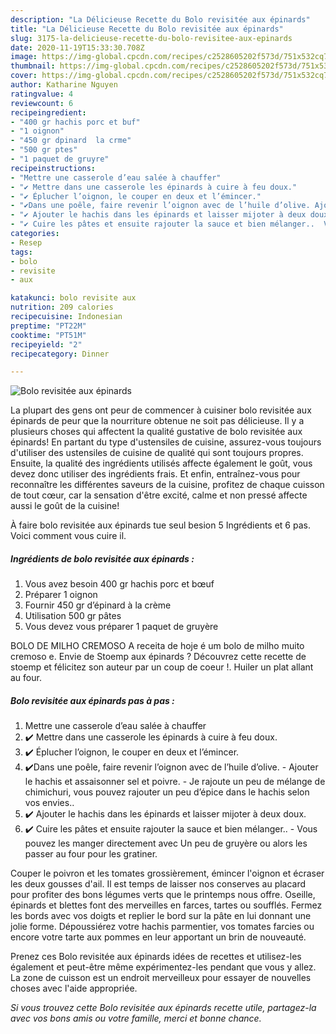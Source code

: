 ```yaml
---
description: "La Délicieuse Recette du Bolo revisitée aux épinards"
title: "La Délicieuse Recette du Bolo revisitée aux épinards"
slug: 3175-la-delicieuse-recette-du-bolo-revisitee-aux-epinards
date: 2020-11-19T15:33:30.708Z
image: https://img-global.cpcdn.com/recipes/c2528605202f573d/751x532cq70/bolo-revisitee-aux-epinards-photo-principale-de-la-recette.jpg
thumbnail: https://img-global.cpcdn.com/recipes/c2528605202f573d/751x532cq70/bolo-revisitee-aux-epinards-photo-principale-de-la-recette.jpg
cover: https://img-global.cpcdn.com/recipes/c2528605202f573d/751x532cq70/bolo-revisitee-aux-epinards-photo-principale-de-la-recette.jpg
author: Katharine Nguyen
ratingvalue: 4
reviewcount: 6
recipeingredient:
- "400 gr hachis porc et buf"
- "1 oignon"
- "450 gr dpinard  la crme"
- "500 gr ptes"
- "1 paquet de gruyre"
recipeinstructions:
- "Mettre une casserole d’eau salée à chauffer"
- "✔️ Mettre dans une casserole les épinards à cuire à feu doux."
- "✔️ Éplucher l’oignon, le couper en deux et l’émincer."
- "✔️Dans une poêle, faire revenir l’oignon avec de l’huile d’olive. Ajouter le hachis et assaisonner sel et poivre. Je rajoute un peu de mélange de chimichuri, vous pouvez rajouter un peu d’épice dans le hachis selon vos envies.."
- "✔️ Ajouter le hachis dans les épinards et laisser mijoter à deux doux."
- "✔️ Cuire les pâtes et ensuite rajouter la sauce et bien mélanger..  Vous pouvez les manger directement avec Un peu de gruyère ou alors les passer au four pour les gratiner."
categories:
- Resep
tags:
- bolo
- revisite
- aux

katakunci: bolo revisite aux 
nutrition: 209 calories
recipecuisine: Indonesian
preptime: "PT22M"
cooktime: "PT51M"
recipeyield: "2"
recipecategory: Dinner

---
```



![Bolo revisitée aux épinards](https://img-global.cpcdn.com/recipes/c2528605202f573d/751x532cq70/bolo-revisitee-aux-epinards-photo-principale-de-la-recette.jpg)

La plupart des gens ont peur de commencer à cuisiner bolo revisitée aux épinards de peur que la nourriture obtenue ne soit pas délicieuse. Il y a plusieurs choses qui affectent la qualité gustative de bolo revisitée aux épinards! En partant du type d'ustensiles de cuisine, assurez-vous toujours d'utiliser des ustensiles de cuisine de qualité qui sont toujours propres. Ensuite, la qualité des ingrédients utilisés affecte également le goût, vous devez donc utiliser des ingrédients frais. Et enfin, entraînez-vous pour reconnaître les différentes saveurs de la cuisine, profitez de chaque cuisson de tout cœur, car la sensation d'être excité, calme et non pressé affecte aussi le goût de la cuisine!

<!--inarticleads1-->

À faire bolo revisitée aux épinards tue seul besion 5 Ingrédients et 6 pas. Voici comment vous cuire il.

##### Ingrédients de bolo revisitée aux épinards :

1. Vous avez besoin 400 gr hachis porc et bœuf
1. Préparer 1 oignon
1. Fournir 450 gr d’épinard à la crème
1. Utilisation 500 gr pâtes
1. Vous devez vous préparer 1 paquet de gruyère


BOLO DE MILHO CREMOSO A receita de hoje é um bolo de milho muito cremoso e. Envie de Stoemp aux épinards ? Découvrez cette recette de stoemp et félicitez son auteur par un coup de coeur !. Huiler un plat allant au four. 

<!--inarticleads2-->

##### Bolo revisitée aux épinards pas à pas :

1. Mettre une casserole d’eau salée à chauffer
1. ✔️ Mettre dans une casserole les épinards à cuire à feu doux.
1. ✔️ Éplucher l’oignon, le couper en deux et l’émincer.
1. ✔️Dans une poêle, faire revenir l’oignon avec de l’huile d’olive. - Ajouter le hachis et assaisonner sel et poivre. - Je rajoute un peu de mélange de chimichuri, vous pouvez rajouter un peu d’épice dans le hachis selon vos envies..
1. ✔️ Ajouter le hachis dans les épinards et laisser mijoter à deux doux.
1. ✔️ Cuire les pâtes et ensuite rajouter la sauce et bien mélanger..  - Vous pouvez les manger directement avec Un peu de gruyère ou alors les passer au four pour les gratiner.


Couper le poivron et les tomates grossièrement, émincer l&#39;oignon et écraser les deux gousses d&#39;ail. Il est temps de laisser nos conserves au placard pour profiter des bons légumes verts que le printemps nous offre. Oseille, épinards et blettes font des merveilles en farces, tartes ou soufflés. Fermez les bords avec vos doigts et replier le bord sur la pâte en lui donnant une jolie forme. Dépoussiérez votre hachis parmentier, vos tomates farcies ou encore votre tarte aux pommes en leur apportant un brin de nouveauté. 

<!--inarticleads1-->

<p>
Prenez ces Bolo revisitée aux épinards idées de recettes et utilisez-les également et peut-être même expérimentez-les pendant que vous y allez. La zone de cuisson est un endroit merveilleux pour essayer de nouvelles choses avec l'aide appropriée.
</p>

<p>
<i>Si vous trouvez cette Bolo revisitée aux épinards recette utile, partagez-la avec vos bons amis ou votre famille, merci et bonne chance.</i>
</p>
